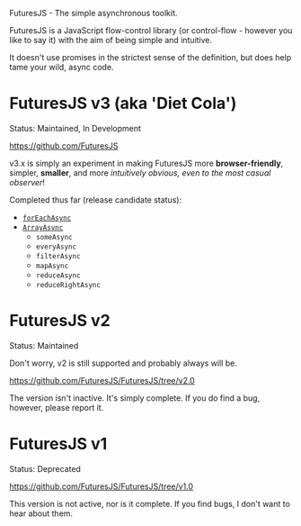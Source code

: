 FuturesJS - The simple asynchronous toolkit.

FuturesJS is a JavaScript flow-control library
(or control-flow - however you like to say it)
with the aim of being simple and intuitive.

It doesn't use promises in the strictest sense
of the definition, but does help tame your wild,
async code.

FuturesJS v3 (aka 'Diet Cola')
===

Status: Maintained, In Development

<https://github.com/FuturesJS>

v3.x is simply an experiment in making FuturesJS
more **browser-friendly**, simpler, **smaller**,
and more *intuitively obvious, even to the most casual observer*!

Completed thus far (release candidate status):

  * [`forEachAsync`](https://github.com/FuturesJS/forEachAsync)
  * [`ArrayAsync`](https://github.com/FuturesJS/ArrayAsync)
    * `someAsync`
    * `everyAsync`
    * `filterAsync`
    * `mapAsync`
    * `reduceAsync`
    * `reduceRightAsync`

FuturesJS v2
===

Status: Maintained

Don't worry, v2
is still supported and probably always will be.

<https://github.com/FuturesJS/FuturesJS/tree/v2.0>

The version isn't inactive. It's simply complete.
If you do find a bug, however, please report it.

FuturesJS v1
===

Status: Deprecated

<https://github.com/FuturesJS/FuturesJS/tree/v1.0>

This version is not active, nor is it complete.
If you find bugs, I don't want to hear about them.

